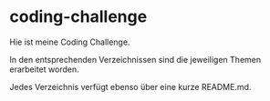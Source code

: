 # coding-challenge

Hie ist meine Coding Challenge.

In den entsprechenden Verzeichnissen sind die jeweiligen Themen erarbeitet worden.

Jedes Verzeichnis verfügt ebenso über eine kurze README.md.

